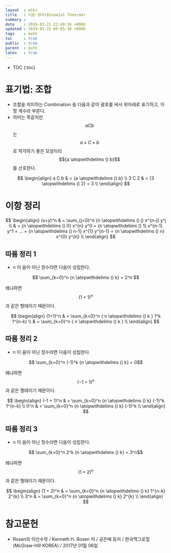 ```yaml
---
layout  : wiki
title   : 이항 정리(Binomial Theorem)
summary : 
date    : 2019-03-21 22:49:36 +0900
updated : 2019-03-23 00:05:30 +0900
tags    : math
toc     : true
public  : true
parent  : math
latex   : true
---
```

* TOC
{:toc}

# 표기법: 조합

* 조합을 의미하는 Combination 을 다음과 같이 괄호를 써서 위아래로 표기하고, 이항 계수라 부른다.
* 의미는 똑같지만 $$aCb$$ 는 $$a \times C \times b$$로 착각하기 좋은 모양이라 $${a \atopwithdelims () b}$$를 선호한다.

$$
\begin{align}
a C b & = {a \atopwithdelims () b} \\
3 C 2 & = {3 \atopwithdelims () 2} = 3 \\
\end{align}
$$

# 이항 정리

$$
\begin{align}
(x+y)^n & = \sum_{j=0}^n {n \atopwithdelims () j} x^{n-j} y^j \\
    & = {n \atopwithdelims () 0} x^{n} y^0 + {n \atopwithdelims () 1} x^{n-1} y^1 + ... + {n \atopwithdelims () n-1} x^{1} y^{n-1} + {n \atopwithdelims () n} x^{0} y^{n} \\
\end{align}
$$

## 따름 정리 1

* n 이 음이 아닌 정수라면 다음이 성립한다.

$$ \sum_{k=0}^n {n \atopwithdelims () k} = 2^n $$

왜냐하면 $$ (1+1)^n $$ 과 같은 형태이기 때문이다.

$$
\begin{align}
(1+1)^n & = \sum_{k=0}^n { n \atopwithdelims () k } 1^k 1^{n-k} \\
    & = \sum_{k=0}^n { n \atopwithdelims () k } \\
\end{align}
$$

## 따름 정리 2

* n 이 음이 아닌 정수라면 다음이 성립한다.

$$ \sum_{k=0}^n (-1)^k {n \atopwithdelims () k} = 0$$

왜냐하면 $$ (-1 + 1)^n $$ 과 같은 형태이기 때문이다.

$$
\begin{align}
(-1 + 1)^n & = \sum_{k=0}^n {n \atopwithdelims () k} (-1)^k 1^{n-k} \\
0^n     & = \sum_{k=0}^n {n \atopwithdelims () k} (-1)^k \\
\end{align}
$$

## 따름 정리 3

* n 이 음이 아닌 정수라면 다음이 성립한다.

$$ \sum_{k=0}^n 2^k {n \atopwithdelims () k} = 3^n$$

왜냐하면 $$ (1 + 2)^n $$ 과 같은 형태이기 때문이다.

$$
\begin{align}
(1 + 2)^n & = \sum_{k=0}^n {n \atopwithdelims () k} 1^{n-k} 2^{k} \\
3^n     & = \sum_{k=0}^n {n \atopwithdelims () k} 2^{k} \\
\end{align}
$$


# 참고문헌

* Rosen의 이산수학 / Kenneth H. Rosen 저 / 공은배 등저 / 한국맥그로힐(McGraw-Hill KOREA) / 2017년 01월 06일

